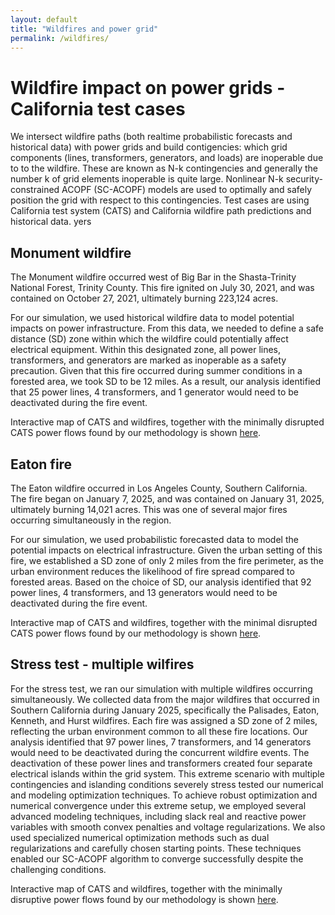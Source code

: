 ```yaml
---
layout: default
title: "Wildfires and power grid"
permalink: /wildfires/
---
```


# Wildfire impact on power grids - California test cases

We intersect wildfire paths (both realtime probabilistic forecasts and historical data) with power grids and build contigencies: which grid  components (lines, transformers, generators, and loads) are inoperable due to to the wildfire. These are known as N-k contingencies and generally the number k of grid elements inoperable is quite large. Nonlinear  N-k security-constrained ACOPF (SC-ACOPF) models are used to optimally and safely position the grid with respect to this contingencies. Test cases are using California test system (CATS) and California wildfire path predictions and historical data. 
yers

## Monument wildfire
The Monument wildfire occurred west of Big Bar in the Shasta-Trinity National Forest, Trinity County. This fire ignited on July 30, 2021, and was contained on October 27, 2021, ultimately burning 223,124 acres.

For our simulation, we used historical wildfire data to model potential impacts on power infrastructure. From this data, we needed to define a safe distance (SD) zone within which the wildfire could potentially affect electrical equipment. Within this designated zone, all power lines, transformers, and generators are marked as inoperable as a safety precaution. Given that this fire occurred during summer conditions in a forested area, we took SD to be 12 miles. As a result, our analysis identified that 25 power lines, 4 transformers, and 1 generator would need to be deactivated during the fire event.

<!--
SD: 6
Number of off lines: 16
Number of off transformers: 3
Number of off generator buses: 0

SD: 2
Number of off lines: 4
Number of off transformers: 0
Number of off generator buses: 0
-->

Interactive map of CATS and wildfires, together with the minimally disrupted CATS power flows found by our methodology is shown <a href="{{ site.baseurl }}/wildfires/monument_SD_12.html">here</a>.

## Eaton fire
The Eaton wildfire occurred in Los Angeles County, Southern California. The fire began on January 7, 2025, and was contained on January 31, 2025, ultimately burning 14,021 acres. This was one of several major fires occurring simultaneously in the region.

For our simulation, we used probabilistic forecasted data to model the potential impacts on electrical infrastructure. Given the urban setting of this fire, we established a SD zone of only 2 miles from the fire perimeter, as the urban environment reduces the likelihood of fire spread compared to forested areas. Based on the choice of SD, our analysis identified that 92 power lines, 4 transformers, and 13 generators would need to be deactivated during the fire event.


Interactive map of CATS and wildfires, together with the minimal disrupted CATS power flows found by our methodology is shown <a href="{{ site.baseurl }}/wildfires/Eaton_50p_SD_2.html">here</a>.

## Stress test - multiple wilfires
For the stress test, we ran our simulation with multiple wildfires occurring simultaneously. We collected data from the major wildfires that occurred in Southern California during January 2025, specifically the Palisades, Eaton, Kenneth, and Hurst wildfires. Each fire was assigned a SD zone of 2 miles, reflecting the urban environment common to all these fire locations.
Our analysis identified that 97 power lines, 7 transformers, and 14 generators would need to be deactivated during the concurrent wildfire events. The deactivation of these power lines and transformers created four separate electrical islands within the grid system. This extreme scenario with multiple contingencies and islanding conditions severely stress tested our numerical and modeling optimization techniques.
To achieve robust optimization and numerical convergence under this extreme setup, we employed several advanced modeling techniques, including slack real and reactive power variables with smooth convex penalties and voltage regularizations. We also used specialized numerical optimization methods such as dual regularizations and carefully chosen starting points. These techniques enabled our SC-ACOPF algorithm to converge successfully despite the challenging conditions.

Interactive map of CATS and wildfires, together with the minimally disruptive power flows found by our methodology is shown <a href="{{ site.baseurl }}/wildfires/islands_reduced.html">here</a>.